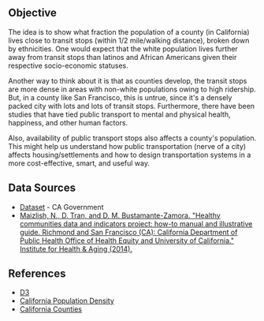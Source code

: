 ## Objective

The idea is to show what fraction the population of a county (in California) lives close to transit stops (within 1/2 mile/walking distance), broken down by ethnicities. One would expect that the white population lives further away from transit stops than latinos and African Americans given their respective socio-economic statuses. 

Another way to think about it is that as counties develop, the transit stops are more dense in areas with non-white populations owing to high ridership. But, in a county like San Francisco, this is untrue, since it's a densely packed city with lots and lots of transit stops. Furthermore, there have been studies that have tied public transport to mental and physical health, happiness, and other human factors. 

Also, availability of public transport stops also affects a county's population. This might help us understand how public transportation (nerve of a city) affects housing/settlements and how to design transportation systems in a more cost-effective, smart, and useful way.

## Data Sources
 - [Dataset](https://data.chhs.ca.gov/dataset/walkable-distance-public-transit-2008-2012) - CA Government
 - [Maizlish, N., D. Tran, and D. M. Bustamante-Zamora. "Healthy communities data and indicators project: how-to manual and illustrative guide. Richmond and San Francisco (CA): California Department of Public Health Office of Health Equity and University of California." Institute for Health & Aging (2014).](/files/hcirailferrybus51narrativeandexamples11-26-13socalmtcsac.pdf)

## References
- [D3](https://d3js.org/)
- [California Population Density](https://bl.ocks.org/mbostock/5562380)
- [California Counties](http://scottpham.com/california-counties/)
